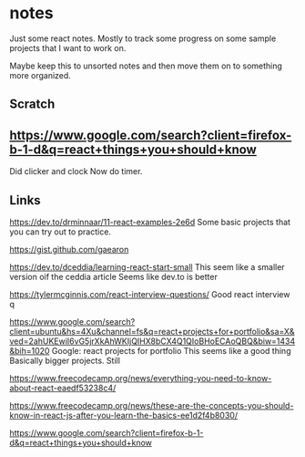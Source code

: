 # notes

Just some react notes.
Mostly to track some progress on some sample projects that I want to work on.

Maybe keep this to unsorted notes and then move them on to something more organized.

## Scratch

## https://www.google.com/search?client=firefox-b-1-d&q=react+things+you+should+know

Did clicker and clock
Now do timer.

## Links

https://dev.to/drminnaar/11-react-examples-2e6d
Some basic projects that you can try out to practice.

https://gist.github.com/gaearon

https://dev.to/dceddia/learning-react-start-small
This seem like a smaller version oif the ceddia article
Seems like dev.to is better

https://tylermcginnis.com/react-interview-questions/
Good react interview q

https://www.google.com/search?client=ubuntu&hs=4Xu&channel=fs&q=react+projects+for+portfolio&sa=X&ved=2ahUKEwiI6vG5jrXkAhWKIjQIHX8bCX4Q1QIoBHoECAoQBQ&biw=1434&bih=1020
Google: react projects for portfolio
This seems like a good thing
Basically bigger projects.
Still

https://www.freecodecamp.org/news/everything-you-need-to-know-about-react-eaedf53238c4/

https://www.freecodecamp.org/news/these-are-the-concepts-you-should-know-in-react-js-after-you-learn-the-basics-ee1d2f4b8030/

https://www.google.com/search?client=firefox-b-1-d&q=react+things+you+should+know